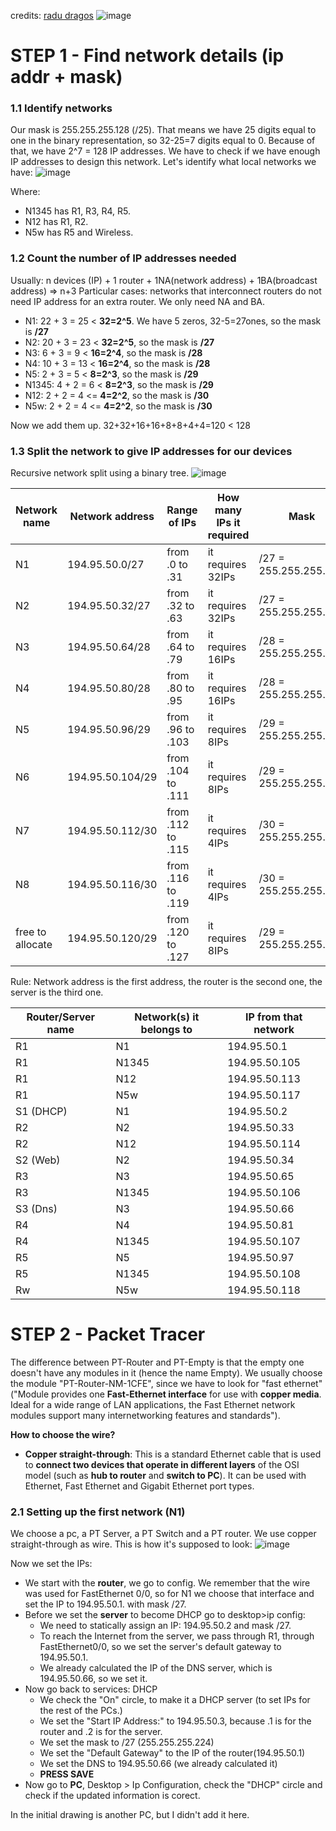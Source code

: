 credits: [radu dragos](https://www.youtube.com/watch?v=zwx5K7_ucwk&list=PLJF-bPtYvn_7rQz06fV0yxZo4Wx7uhGYu&index=19)
![image](https://user-images.githubusercontent.com/53339016/147422786-bc353c33-2d03-4918-a0db-7b5f95860040.png)

# STEP 1 - Find network details (ip addr + mask)
### 1.1 Identify networks
Our mask is 255.255.255.128 (/25). That means we have 25 digits equal to one in the binary representation, so 32-25=7 digits equal to 0. Because of that, we have 2^7 = 128 IP addresses. We have to check if we have enough IP addresses to design this network. Let's identify what local networks we have:
![image](https://user-images.githubusercontent.com/53339016/147423005-8c96acdf-9ade-406e-8afe-1c04f0463012.png)

Where: 
* N1345 has R1, R3, R4, R5. 
* N12 has R1, R2.
* N5w has R5 and Wireless.

### 1.2 Count the number of IP addresses needed
Usually: n devices (IP) + 1 router + 1NA(network address) + 1BA(broadcast address) => n+3
Particular cases: networks that interconnect routers do not need IP address for an extra router. We only need NA and BA.
* N1: 22 + 3 = 25  < **32=2^5**. We have 5 zeros, 32-5=27ones, so the mask is **/27**
* N2: 20 + 3 = 23  < **32=2^5**, so the mask is **/27**
* N3: 6 + 3 = 9    < **16=2^4**, so the mask is **/28**
* N4: 10 + 3 = 13  < **16=2^4**, so the mask is **/28**
* N5: 2 + 3 = 5    < **8=2^3**,  so the mask is **/29**
* N1345: 4 + 2 = 6 < **8=2^3**,  so the mask is **/29**
* N12: 2 + 2 = 4  <= **4=2^2**,  so the mask is **/30**
* N5w: 2 + 2 = 4  <= **4=2^2**,  so the mask is **/30**

Now we add them up. 32+32+16+16+8+8+4+4=120 < 128 

### 1.3 Split the network to give IP addresses for our devices
Recursive network split using a binary tree.
![image](https://user-images.githubusercontent.com/53339016/147425023-ed8a3cf7-d5ba-47c8-9b59-bfecfba296c5.png)

| Network name | Network address | Range of IPs | How many IPs it required | Mask | 
| -- | -- | -- | -- | -- |
| N1 | 194.95.50.0/27 | from .0  to .31 | it requires 32IPs | /27 = 255.255.255.224 |
| N2 | 194.95.50.32/27 | from .32  to .63 | it requires 32IPs | /27 = 255.255.255.224 |
| N3 | 194.95.50.64/28 | from .64  to .79 | it requires 16IPs | /28 = 255.255.255.240 |
| N4 | 194.95.50.80/28 | from .80  to .95 | it requires 16IPs | /28 = 255.255.255.240 |
| N5 | 194.95.50.96/29 | from .96  to .103 | it requires 8IPs | /29 = 255.255.255.248 |
| N6 | 194.95.50.104/29 | from .104  to .111 | it requires 8IPs | /29 = 255.255.255.248 |
| N7 | 194.95.50.112/30 | from .112  to .115 | it requires 4IPs | /30 = 255.255.255.252 |
| N8 | 194.95.50.116/30 | from .116  to .119 | it requires 4IPs | /30 = 255.255.255.252 |
| free to allocate | 194.95.50.120/29 | from .120  to .127 | it requires 8IPs | /29 = 255.255.255.248 |

Rule: Network address is the first address, the router is the second one, the server is the third one.

| Router/Server name | Network(s) it belongs to | IP from that network |
| -- | -- | -- |
| R1 | N1 | 194.95.50.1 |
| R1 | N1345 | 194.95.50.105 |
| R1 | N12 | 194.95.50.113 |
| R1 | N5w | 194.95.50.117 |
| S1 (DHCP) | N1 | 194.95.50.2 |
| R2 | N2 | 194.95.50.33 |
| R2 | N12 | 194.95.50.114 |
| S2 (Web) | N2 | 194.95.50.34 |
| R3 | N3 | 194.95.50.65 |
| R3 | N1345 | 194.95.50.106 |
| S3 (Dns) | N3 | 194.95.50.66 |
| R4 | N4 | 194.95.50.81 |
| R4 | N1345 | 194.95.50.107 |
| R5 | N5 | 194.95.50.97 |
| R5 | N1345 | 194.95.50.108 |
| Rw | N5w | 194.95.50.118 |

# STEP 2 - Packet Tracer
The difference between PT-Router and PT-Empty is that the empty one doesn't have any modules in it (hence the name Empty). We usually choose the module "PT-Router-NM-1CFE", since we have to look for "fast ethernet" ("Module provides one **Fast-Ethernet interface** for use with **copper media**. Ideal for a wide range of LAN applications, the Fast Ethernet network modules support many internetworking features and standards"). 

**How to choose the wire?** 
* **Copper straight-through**: This is a standard Ethernet cable that is used to **connect two devices that operate in different layers** of the OSI model (such as **hub to router** and **switch to PC**). It can be used with Ethernet, Fast Ethernet and Gigabit Ethernet port types.

### 2.1 Setting up the first network (N1)
We choose a pc, a PT Server, a PT Switch and a PT router. We use copper straight-through as wire. This is how it's supposed to look:
![image](https://user-images.githubusercontent.com/53339016/147502921-86f1ca30-6ab9-42db-9ad6-059147315542.png)

Now we set the IPs: 
* We start with the **router**, we go to config. We remember that the wire was used for FastEthernet 0/0, so for N1 we choose that interface and set the IP to 194.95.50.1. with mask /27.
* Before we set the **server** to become DHCP go to desktop>ip config:
   * We need to statically assign an IP: 194.95.50.2 and mask /27. 
   * To reach the Internet from the server, we pass through R1, through FastEthernet0/0, so we set the server's default gateway to 194.95.50.1.
   * We already calculated the IP of the DNS server, which is 194.95.50.66, so we set it.
* Now go back to services: DHCP 
   * We check the "On" circle, to make it a DHCP server (to set IPs for the rest of the PCs.)
   * We set the "Start IP Address:" to 194.95.50.3, because .1 is for the router and .2 is for the server.
   * We set the mask to /27 (255.255.255.224)
   * We set the "Default Gateway" to the IP of the router(194.95.50.1) 
   * We set the DNS to 194.95.50.66 (we already calculated it)
   * **PRESS SAVE**
* Now go to **PC**, Desktop > Ip Configuration, check the "DHCP" circle and check if the updated information is corect.

In the initial drawing is another PC, but I didn't add it here.
